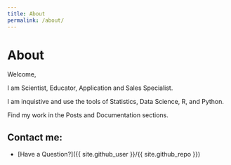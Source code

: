 ```yaml
---
title: About
permalink: /about/
---
```


# About

Welcome,

I am Scientist, Educator, Application and Sales Specialist.   

I am inquistive and use the tools of Statistics, Data Science, R, and Python.  

Find my work in the Posts and Documentation sections.


## Contact me:

- [Have a Question?]({{ site.github_user }}/{{ site.github_repo }})
